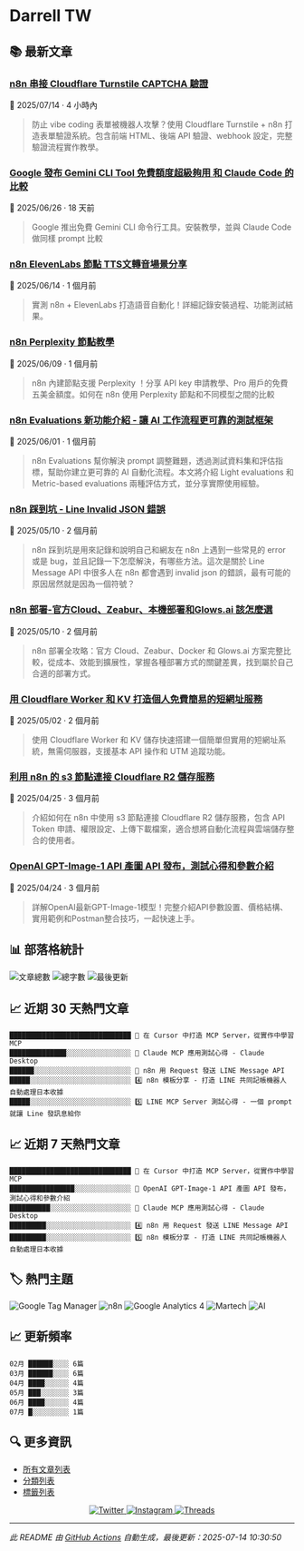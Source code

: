# Darrell TW

## 📚 最新文章

### [n8n 串接 Cloudflare Turnstile CAPTCHA 驗證](https://www.darrelltw.com/n8n-with-cloudflare-turnstile-CAPTCHA/?utm_source=github_readme&utm_medium=referral)
📅 2025/07/14 · 4 小時內

> 防止 vibe coding 表單被機器人攻擊？使用 Cloudflare Turnstile + n8n 打造表單驗證系統。包含前端 HTML、後端 API 驗證、webhook 設定，完整驗證流程實作教學。


### [Google 發布 Gemini CLI Tool 免費額度超級夠用 和 Claude Code 的比較](https://www.darrelltw.com/google-gemini-cli/?utm_source=github_readme&utm_medium=referral)
📅 2025/06/26 · 18 天前

> Google 推出免費 Gemini CLI 命令行工具。安裝教學，並與 Claude Code 做同樣 prompt 比較


### [n8n ElevenLabs 節點 TTS文轉音場景分享](https://www.darrelltw.com/n8n-elevenlabs-tts/?utm_source=github_readme&utm_medium=referral)
📅 2025/06/14 · 1 個月前

> 實測 n8n + ElevenLabs 打造語音自動化！詳細記錄安裝過程、功能測試結果。


### [n8n Perplexity 節點教學](https://www.darrelltw.com/n8n-perplexity-node/?utm_source=github_readme&utm_medium=referral)
📅 2025/06/09 · 1 個月前

> n8n 內建節點支援 Perplexity ！分享 API key 申請教學、Pro 用戶的免費五美金額度。如何在 n8n 使用 Perplexity 節點和不同模型之間的比較


### [n8n Evaluations 新功能介紹 - 讓 AI 工作流程更可靠的測試框架](https://www.darrelltw.com/n8n-evaluations/?utm_source=github_readme&utm_medium=referral)
📅 2025/06/01 · 1 個月前

> n8n Evaluations 幫你解決 prompt 調整難題，透過測試資料集和評估指標，幫助你建立更可靠的 AI 自動化流程。本文將介紹 Light evaluations 和 Metric-based evaluations 兩種評估方式，並分享實際使用經驗。


### [n8n 踩到坑 - Line Invalid JSON 錯誤](https://www.darrelltw.com/n8n-debug-line-invalid-json/?utm_source=github_readme&utm_medium=referral)
📅 2025/05/10 · 2 個月前

> n8n 踩到坑是用來記錄和說明自己和網友在 n8n 上遇到一些常見的 error 或是 bug，並且記錄一下怎麼解決，有哪些方法。這次是關於 Line Message API 中很多人在 n8n 都會遇到 invalid json 的錯誤，最有可能的原因居然就是因為一個符號？


### [n8n 部署-官方Cloud、Zeabur、本機部署和Glows.ai 該怎麼選](https://www.darrelltw.com/n8n-deployment/?utm_source=github_readme&utm_medium=referral)
📅 2025/05/10 · 2 個月前

> n8n 部署全攻略：官方 Cloud、Zeabur、Docker 和 Glows.ai 方案完整比較，從成本、效能到擴展性，掌握各種部署方式的關鍵差異，找到屬於自己合適的部署方式。


### [用 Cloudflare Worker 和 KV 打造個人免費簡易的短網址服務](https://www.darrelltw.com/cloudflare-worker-url-shortener/?utm_source=github_readme&utm_medium=referral)
📅 2025/05/02 · 2 個月前

> 使用 Cloudflare Worker 和 KV 儲存快速搭建一個簡單但實用的短網址系統，無需伺服器，支援基本 API 操作和 UTM 追蹤功能。


### [利用 n8n 的 s3 節點連接 Cloudflare R2 儲存服務](https://www.darrelltw.com/n8n-node-s3-with-cloudflare-r2/?utm_source=github_readme&utm_medium=referral)
📅 2025/04/25 · 3 個月前

> 介紹如何在 n8n 中使用 s3 節點連接 Cloudflare R2 儲存服務，包含 API Token 申請、權限設定、上傳下載檔案，適合想將自動化流程與雲端儲存整合的使用者。


### [OpenAI GPT-Image-1 API 產圖 API 發布，測試心得和參數介紹](https://www.darrelltw.com/openai-gpt-image-1-model-review/?utm_source=github_readme&utm_medium=referral)
📅 2025/04/24 · 3 個月前

> 詳解OpenAI最新GPT-Image-1模型！完整介紹API參數設置、價格結構、實用範例和Postman整合技巧，一起快速上手。


## 📊 部落格統計
![文章總數](https://img.shields.io/badge/文章總數-100-blue?style=flat-square)
![總字數](https://img.shields.io/badge/總字數-209,196+-blue?style=flat-square)
![最後更新](https://img.shields.io/badge/最後更新-2025/07/14-green?style=flat-square)

## 📈 近期 30 天熱門文章
```text
██████████████████████████████ 🥇 在 Cursor 中打造 MCP Server，從實作中學習 MCP
██████████████░░░░░░░░░░░░░░░░ 🥈 Claude MCP 應用測試心得 - Claude Desktop
██████░░░░░░░░░░░░░░░░░░░░░░░░ 🥉 n8n 用 Request 發送 LINE Message API
█████░░░░░░░░░░░░░░░░░░░░░░░░░ 4️⃣ n8n 模板分享 - 打造 LINE 共同記帳機器人 自動處理日本收據
█████░░░░░░░░░░░░░░░░░░░░░░░░░ 5️⃣ LINE MCP Server 測試心得 - 一個 prompt 就讓 Line 發訊息給你
```


## 📈 近期 7 天熱門文章
```text
██████████████████████████████ 🥇 在 Cursor 中打造 MCP Server，從實作中學習 MCP
████████████████░░░░░░░░░░░░░░ 🥈 OpenAI GPT-Image-1 API 產圖 API 發布，測試心得和參數介紹
██████████░░░░░░░░░░░░░░░░░░░░ 🥉 Claude MCP 應用測試心得 - Claude Desktop
█████████░░░░░░░░░░░░░░░░░░░░░ 4️⃣ n8n 用 Request 發送 LINE Message API
█████████░░░░░░░░░░░░░░░░░░░░░ 5️⃣ n8n 模板分享 - 打造 LINE 共同記帳機器人 自動處理日本收據
```


## 🏷️ 熱門主題
![Google Tag Manager](https://img.shields.io/badge/Google%20Tag%20Manager-27-orange?style=flat-square) ![n8n](https://img.shields.io/badge/n8n-18-orange?style=flat-square) ![Google Analytics 4](https://img.shields.io/badge/Google%20Analytics%204-15-orange?style=flat-square) ![Martech](https://img.shields.io/badge/Martech-13-orange?style=flat-square) ![AI](https://img.shields.io/badge/AI-7-orange?style=flat-square)

## 📈 更新頻率
```text
02月 ██████░░░░ 6篇
03月 ██████░░░░ 6篇
04月 ████░░░░░░ 4篇
05月 ███░░░░░░░ 3篇
06月 ████░░░░░░ 4篇
07月 █░░░░░░░░░ 1篇
```


## 🔍 更多資訊
- [所有文章列表](https://www.darrelltw.com/archives/)
- [分類列表](https://www.darrelltw.com/categories/)
- [標籤列表](https://www.darrelltw.com/tags/)

<div align="center">
  <a href="https://twitter.com/DarrellMarTech" target="_blank">
    <img src="https://img.shields.io/badge/Twitter-1DA1F2?style=for-the-badge&logo=twitter&logoColor=white" alt="Twitter">
  </a>
  <a href="https://www.instagram.com/darrell_tw_/" target="_blank">
    <img src="https://img.shields.io/badge/Instagram-E4405F?style=for-the-badge&logo=instagram&logoColor=white" alt="Instagram">
  </a>
  <a href="https://www.threads.net/@darrell_tw_" target="_blank">
    <img src="https://img.shields.io/badge/Threads-000000?style=for-the-badge&logo=threads&logoColor=white" alt="Threads">
  </a>
</div>

---
*此 README 由 [GitHub Actions](https://github.com/Darrellwan/hexo_blog/actions) 自動生成，最後更新：2025-07-14 10:30:50*
